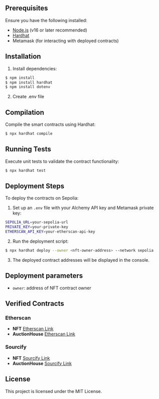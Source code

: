 ## Prerequisites

Ensure you have the following installed:

- [Node.js](https://nodejs.org/) (v16 or later recommended)
- [Hardhat](https://hardhat.org/)
- Metamask (for interacting with deployed contracts)

## Installation

1. Install dependencies:

```sh
$ npm install
$ npm install hardhat
$ npm install dotenv
```

2. Create .env file

## Compilation

Compile the smart contracts using Hardhat:

```sh
$ npx hardhat compile
```

## Running Tests

Execute unit tests to validate the contract functionality:

```sh
$ npx hardhat test
```

## Deployment Steps

To deploy the contracts on Sepolia:

1. Set up an `.env` file with your Alchemy API key and Metamask private key:

```sh
SEPOLIA_URL=your-sepolia-url
PRIVATE_KEY=your-private-key
ETHERSCAN_API_KEY=your-etherscan-api-key
```

2. Run the deployment script:

```sh
$ npx hardhat deploy --owner <nft-owner-address> --network sepolia
```

3. The deployed contract addresses will be displayed in the console.

## Deployment parameters
- `owner`: address of NFT contract owner

## Verified Contracts

### Etherscan
- **NFT** [Etherscan Link](https://sepolia.etherscan.io/address/0x35415246b5079685C286AC237151a6A2dDc8C3BD#code)
- **AuctionHouse** [Etherscan Link](https://sepolia.etherscan.io/address/0x0bfBFa837047869e7BDf6d824A4abB3Ec4b4831E#code)

### Sourcify
- **NFT** [Sourcify Link](https://repo.sourcify.dev/contracts/full_match/11155111/0x35415246b5079685C286AC237151a6A2dDc8C3BD/)
- **AuctionHouse** [Sourcify Link](https://repo.sourcify.dev/contracts/full_match/11155111/0x0bfBFa837047869e7BDf6d824A4abB3Ec4b4831E/)

## License

This project is licensed under the MIT License.
